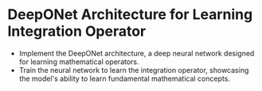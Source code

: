 # DeepONet Architecture for Learning Integration Operator
- Implement the DeepONet architecture, a deep neural network designed for learning mathematical operators.
- Train the neural network to learn the integration operator, showcasing the model's ability to learn fundamental mathematical concepts. 
